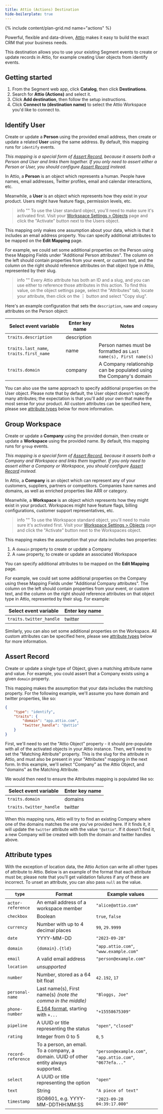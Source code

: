```yaml
---
title: Attio (Actions) Destination
hide-boilerplate: true
---
```


{% include content/plan-grid.md name="actions" %}

Powerful, flexible and data-driven, [Attio](https://attio.com) makes it easy to build the exact CRM that your business needs.

This destination allows you to use your existing Segment events to create or update records in Attio, for example creating User objects from identify events.

## Getting started

1. From the Segment web app, click **Catalog**, then click **Destinations**.
2. Search for **Attio (Actions)** and select it.
3. Click **Add destination**, then follow the setup instructions.
4. Click **Connect to (destination name)** to select the Attio Workspace you'd like to connect to.

<!-- The following sections should be populated with config from destination, once published, and can be refined later -->

## Identify User

Create or update a **Person** using the provided email address, then create or update a
related **User** using the same address. By default, this mapping runs for `identify`
events.

*This mapping is a special form of [Assert Record](#assert-record), because it asserts
both a Person and User and links them together. If you only need to assert either a Person
or User, you should configure [Assert Record](#assert-record) instead.*

In Attio, a **Person** is an object which represents a human. People have names, email
addresses, Twitter profiles, email and calendar interactions, etc.

Meanwhile, a **User** is an object which represents how they exist in your product.
Users might have feature flags, permission levels, etc.

> info ""
> To use the User standard object, you'll need to make sure it's activated first. Visit
> your [Workspace Settings > Objects](https://app.attio.com/_/settings/data/objects) page
> and click the "Activate" button next to the Users object.

This mapping only makes one assumption about your data, which is that it includes an email
address property. You can specify additional attributes to be mapped on the **Edit
Mapping** page.

For example, we could set some additional properties on the Person using these Mapping
Fields under "Additional Person attributes". The column on the left should contain
properties from your event, or custom text, and the column on the right should reference
attributes on that object type in Attio, represented by their slug.

> info ""
> Every Attio attribute has both an ID and a slug, and you can use either to reference
> those attributes in this action. To find this value, on the object settings page, select
> the "Attributes" tab, locate your attribute, then click on the **︙** button and select
> "Copy slug".

Here's an example configuration that sets the `description`, `name` and `company`
attributes on the Person object:

| Select event variable                   | Enter key name | Notes                                                              |
|-----------------------------------------|----------------|--------------------------------------------------------------------|
| `traits.description`                    | description    |                                                                    |
| `traits.last_name`, `traits.first_name` | name           | Person names must be formatted as `Last name(s), First name(s)`    |
| `traits.domain`                         | company        | A Company relationship can be populated using the Company's domain |

You can also use the same approach to specify additional properties on the User object.
Please note that by default, the User object doesn't specify many attributes; the
expectation is that you'll add your own that make the most sense for your product. All
custom attributes can be specified here, please see [attribute types](#attribute-types)
below for more information.

## Group Workspace

Create or update a **Company** using the provided domain, then create or update a
**Workspace** using the provided name. By default, this mapping runs for `group` events.

*This mapping is a special form of [Assert Record](#assert-record), because it asserts
both a Company and Workspace and links them together. If you only need to assert either a
Company or Workspace, you should configure [Assert Record](#assert-record) instead.*

In Attio, a **Company** is an object which can represent any of your customers, suppliers,
partners or competitors. Companies have names and domains, as well as enriched properties
like ARR or category.

Meanwhile, a **Workspace** is an object which represents how they might exist in your
product. Workspaces might have feature flags, billing configurations, customer support
representatives, etc.

> info ""
> To use the Workspace standard object, you'll need to make sure it's activated first. Visit
> your [Workspace Settings > Objects](https://app.attio.com/_/settings/data/objects) page
> and click the "Activate" button next to the Workspaces object.

This mapping makes the assumption that your data includes two properties:

  1. A `domain` property to create or update a Company
  2. A `name` property, to create or update an associated Workspace

You can specify additional attributes to be mapped on the **Edit Mapping** page.

For example, we could set some additional properties on the Company using these Mapping
Fields under "Additional Company attributes". The column on the left should contain
properties from your event, or custom text, and the column on the right should reference
attributes on that object type in Attio, represented by their slug. For example:

| Select event variable                   | Enter key name |
|-----------------------------------------|----------------|
| `traits.twitter_handle`                 | twitter        |

Similarly, you can also set some additional properties on the Workspace. All
custom attributes can be specified here, please see [attribute types](#attribute-types)
below for more information.

## Assert Record

Create or update a single type of Object, given a matching attribute name and value. For
example, you could assert that a Company exists using a given `domain` property.

This mapping makes the assumption that your data includes the matching property. For the
following example, we'll assume you have domain and twitter properties, like so:

```json
{
    "type": "identify",
    "traits": {
        "domain": "app.attio.com",
        "twitter_handle": "@attio"
    }
}
```

First, we'll need to set the "Attio Object" property - it should pre-populate with all of
the activated objects in your Attio instance. Then, we'll need to set the "Matching
Attribute" property. This is the slug for the attribute in Attio, and must also be present
in your "Attributes" mapping in the next form. In this example, we'll select "Company" as
the Attio Object, and "domains" as the Matching Attribute.

We would then need to ensure the Attributes mapping is populated like so:

| Select event variable                   | Enter key name |
|-----------------------------------------|----------------|
| `traits.domain`                         | domains        |
| `traits.twitter_handle`                 | twitter        |

When this mapping runs, Attio will try to find an existing Company where one of the
domains matches the one you've provided here. If it finds it, it will update the `twitter`
attribute with the value `"@attio"`. If it doesn't find it, a new Company will be created
with both the domain and twitter handles above.


## Attribute types

With the exception of location data, the Attio Action can write all other types of
attribute to Attio. Below is an example of the format that each attribute must be; please
note that you'll get validation failures if any of these are incorrect. To unset an
attribute, you can also pass `null` as the value.

| `type`               | Format                                                                                  | Example values                                              |
|----------------------|-----------------------------------------------------------------------------------------|-------------------------------------------------------------|
| `actor-reference`    | An email address of a workspace member                                                  | `"alice@attio.com"`                                         |
| `checkbox`           | Boolean                                                                                 | `true`, `false`                                             |
| `currency`           | Number with up to 4 decimal places                                                      | `99`, `29.9999`                                             |
| `date`               | YYYY-MM-DD                                                                              | `"2023-09-28"`                                              |
| `domain`             | `{domain}.{tld}`                                                                        | `"app.attio.com"`, `"www.example.com"`                      |
| `email`              | A valid email address                                                                   | `"person@example.com"`                                      |
| `location`           | *unsupported*                                                                           |                                                             |
| `number`             | Number, stored as a 64 bit float                                                        | `42.192`, `17`                                              |
| `personal-name`      | Last name(s), First name(s) *(note the comma in the middle)*                            | `"Bloggs, Joe"`                                             |
| `phone-number`       | [E.164 format](https://en.wikipedia.org/wiki/E.164), starting with `+...`               | `"+15558675309"`                                            |
| `pipeline`           | A UUID or title representing the status                                                 | `"open"`, `"closed"`                                        |
| `rating`             | Integer from 0 to 5                                                                     | `0`, `5`                                                    |
| `record-reference`   | To a person, an email. To a company, a domain. UUID of other entity always supported.   | `"person@example.com"`, `"app.attio.com"`, `"0677efa..."`   |
| `select`             | A UUID or title representing the option                                                 | `"open"`                                                    |
| `text`               | String                                                                                  | `"A piece of text"`                                         |
| `timestamp`          | ISO8601, e.g. YYYY-MM-DDTHH:MM:SS                                                       | `"2023-09-28 04:39:17.000"`                                 |
